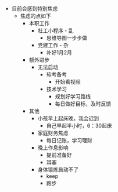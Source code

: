 - 目前会感到特别焦虑
	- 焦虑的点如下
		- 本职工作
			- 社工小程序 - 乱
				- 思维导图一步步做
			- 党建工作 - 杂
				- 补好1月2月
		- 额外进步
			- 无法启动
				- 软考备考
					- 开始看视频
				- 技术学习
					- 规划好学习路线
					- 每日做好目标，及时反馈
		- 其他
			- 小孩早上起床晚，我会迟到
				- 自己早起半小时，6：30起床
			- 家庭财务焦虑
				- 每日记账，学习理财
			- 晚上作息影响
				- 提前准备好
				- 耳塞
			- 身体锻炼启动不了
				- keep
				- 跑步